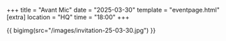 +++
title = "Avant Mic"
date = "2025-03-30"
template = "eventpage.html"
[extra]
location = "HQ"
time = "18:00"
+++

{{ bigimg(src="/images/invitation-25-03-30.jpg") }}
